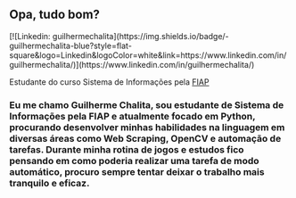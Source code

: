 <h2>Opa, tudo bom?</h2>
[![Linkedin: guilhermechalita](https://img.shields.io/badge/-guilhermechalita-blue?style=flat-square&logo=Linkedin&logoColor=white&link=https://www.linkedin.com/in/guilhermechalita/)](https://www.linkedin.com/in/guilhermechalita/)

<p> Estudante do curso Sistema de Informações pela <a href="https://www.fiap.com.br/">FIAP</a>

### Eu me chamo Guilherme Chalita, sou estudante de Sistema de Informações pela FIAP e atualmente focado em Python, procurando desenvolver minhas habilidades na linguagem em diversas áreas como Web Scraping, OpenCV e automação de tarefas. Durante minha rotina de jogos e estudos fico pensando em como poderia realizar uma tarefa de modo automático, procuro sempre tentar deixar o trabalho mais tranquilo e eficaz.

